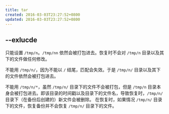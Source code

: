 ```yaml
---
title: tar
created: 2016-03-03T23:27:52+0800
updated: 2016-03-03T23:27:52+0800
---
```



## --exlucde

只能设置 `/tmp/n`。`/tmp/nn` 依然会被打包进去。恢复时不会对 `/tmp/n` 目录以及其下的文件做任何修改。

不能用 `/tmp/n/`，因为不能以 `/` 结尾，匹配会失效。于是 `/tmp/n/` 目录以及其下的文件依然会被打包进去。

不能用 `/tmp/n/*`，虽然 `/tmp/n/` 目录下的文件不会被打包，但是 `/tmp/n` 目录本身会被打包进去。即该目录的时间戳以及目录下的文件名，导致恢复时，`/tmp/n/` 目录下（在备份后创建的）新文件会被删除。
在恢复时，如果情况 `/tmp/n/` 目录下的文件，恢复备份并不会恢复 `/tmp/n/` 目录下的文件。
